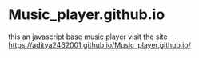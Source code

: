 # Music_player.github.io
this an javascript base music player
visit the site 
https://aditya2462001.github.io/Music_player.github.io/
